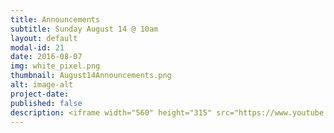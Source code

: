 ```yaml
---
title: Announcements
subtitle: Sunday August 14 @ 10am
layout: default
modal-id: 21
date: 2016-08-07
img: white_pixel.png
thumbnail: August14Announcements.png
alt: image-alt
project-date:
published: false
description: <iframe width="560" height="315" src="https://www.youtube.com/embed/KVN5uNBWMEA" frameborder="0" allowfullscreen></iframe>
---
```

